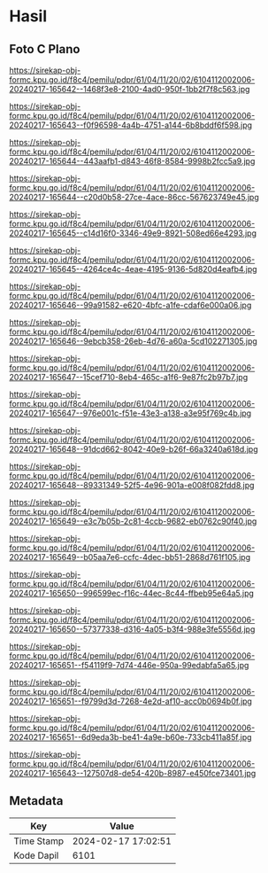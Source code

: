 # Hasil

## Foto C Plano

https://sirekap-obj-formc.kpu.go.id/f8c4/pemilu/pdpr/61/04/11/20/02/6104112002006-20240217-165642--1468f3e8-2100-4ad0-950f-1bb2f7f8c563.jpg

https://sirekap-obj-formc.kpu.go.id/f8c4/pemilu/pdpr/61/04/11/20/02/6104112002006-20240217-165643--f0f96598-4a4b-4751-a144-6b8bddf6f598.jpg

https://sirekap-obj-formc.kpu.go.id/f8c4/pemilu/pdpr/61/04/11/20/02/6104112002006-20240217-165644--443aafb1-d843-46f8-8584-9998b2fcc5a9.jpg

https://sirekap-obj-formc.kpu.go.id/f8c4/pemilu/pdpr/61/04/11/20/02/6104112002006-20240217-165644--c20d0b58-27ce-4ace-86cc-567623749e45.jpg

https://sirekap-obj-formc.kpu.go.id/f8c4/pemilu/pdpr/61/04/11/20/02/6104112002006-20240217-165645--c14d16f0-3346-49e9-8921-508ed66e4293.jpg

https://sirekap-obj-formc.kpu.go.id/f8c4/pemilu/pdpr/61/04/11/20/02/6104112002006-20240217-165645--4264ce4c-4eae-4195-9136-5d820d4eafb4.jpg

https://sirekap-obj-formc.kpu.go.id/f8c4/pemilu/pdpr/61/04/11/20/02/6104112002006-20240217-165646--99a91582-e620-4bfc-a1fe-cdaf6e000a06.jpg

https://sirekap-obj-formc.kpu.go.id/f8c4/pemilu/pdpr/61/04/11/20/02/6104112002006-20240217-165646--9ebcb358-26eb-4d76-a60a-5cd102271305.jpg

https://sirekap-obj-formc.kpu.go.id/f8c4/pemilu/pdpr/61/04/11/20/02/6104112002006-20240217-165647--15cef710-8eb4-465c-a1f6-9e87fc2b97b7.jpg

https://sirekap-obj-formc.kpu.go.id/f8c4/pemilu/pdpr/61/04/11/20/02/6104112002006-20240217-165647--976e001c-f51e-43e3-a138-a3e95f769c4b.jpg

https://sirekap-obj-formc.kpu.go.id/f8c4/pemilu/pdpr/61/04/11/20/02/6104112002006-20240217-165648--91dcd662-8042-40e9-b26f-66a3240a618d.jpg

https://sirekap-obj-formc.kpu.go.id/f8c4/pemilu/pdpr/61/04/11/20/02/6104112002006-20240217-165648--89331349-52f5-4e96-901a-e008f082fdd8.jpg

https://sirekap-obj-formc.kpu.go.id/f8c4/pemilu/pdpr/61/04/11/20/02/6104112002006-20240217-165649--e3c7b05b-2c81-4ccb-9682-eb0762c90f40.jpg

https://sirekap-obj-formc.kpu.go.id/f8c4/pemilu/pdpr/61/04/11/20/02/6104112002006-20240217-165649--b05aa7e6-ccfc-4dec-bb51-2868d761f105.jpg

https://sirekap-obj-formc.kpu.go.id/f8c4/pemilu/pdpr/61/04/11/20/02/6104112002006-20240217-165650--996599ec-f16c-44ec-8c44-ffbeb95e64a5.jpg

https://sirekap-obj-formc.kpu.go.id/f8c4/pemilu/pdpr/61/04/11/20/02/6104112002006-20240217-165650--57377338-d316-4a05-b3f4-988e3fe5556d.jpg

https://sirekap-obj-formc.kpu.go.id/f8c4/pemilu/pdpr/61/04/11/20/02/6104112002006-20240217-165651--f54119f9-7d74-446e-950a-99edabfa5a65.jpg

https://sirekap-obj-formc.kpu.go.id/f8c4/pemilu/pdpr/61/04/11/20/02/6104112002006-20240217-165651--f9799d3d-7268-4e2d-af10-acc0b0694b0f.jpg

https://sirekap-obj-formc.kpu.go.id/f8c4/pemilu/pdpr/61/04/11/20/02/6104112002006-20240217-165651--6d9eda3b-be41-4a9e-b60e-733cb411a85f.jpg

https://sirekap-obj-formc.kpu.go.id/f8c4/pemilu/pdpr/61/04/11/20/02/6104112002006-20240217-165643--127507d8-de54-420b-8987-e450fce73401.jpg


## Metadata

| Key        | Value               |
| ---------- | ------------------- |
| Time Stamp | 2024-02-17 17:02:51 |
| Kode Dapil | 6101                |



